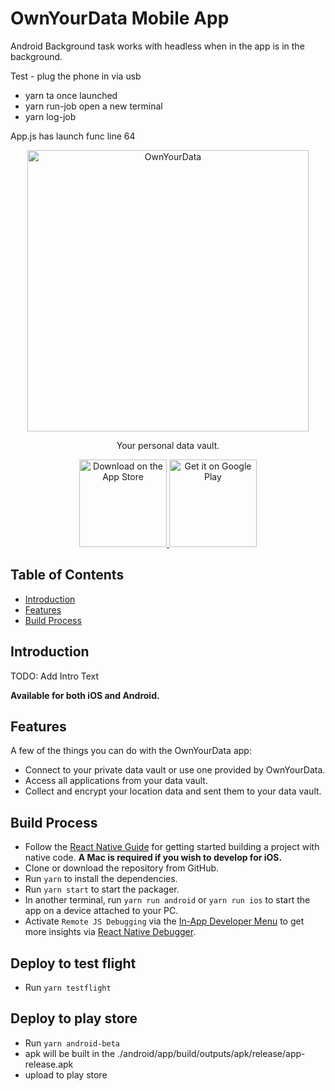 # OwnYourData Mobile App

Android
Background task works with headless when in the app is in the background.

Test - plug the phone in via usb
- yarn ta
once launched
- yarn run-job
open a new terminal
- yarn log-job


App.js has launch func line 64


<p align="center">
  <a href="https://www.ownyourdata.eu/">
    <img alt="OwnYourData" title="OwnYourData" src="https://i0.wp.com/www.ownyourdata.eu/wp-content/uploads/2016/06/Logo-%C2%A9-OwnYourData.jpg?ssl=1" width="450">
  </a>
</p>

<p align="center">
  Your personal data vault.
</p>

<p align="center">
  <a href="TODO: Link">
    <img alt="Download on the App Store" title="App Store" src="http://i.imgur.com/0n2zqHD.png" width="140">
  </a>

  <a href="TODO: Link">
    <img alt="Get it on Google Play" title="Google Play" src="http://i.imgur.com/mtGRPuM.png" width="140">
  </a>
</p>

## Table of Contents

- [Introduction](#introduction)
- [Features](#features)
- [Build Process](#build-process)

## Introduction

TODO: Add Intro Text

**Available for both iOS and Android.**

## Features

A few of the things you can do with the OwnYourData app:

* Connect to your private data vault or use one provided by OwnYourData.
* Access all applications from your data vault.
* Collect and encrypt your location data and sent them to your data vault.

## Build Process

- Follow the [React Native Guide](https://facebook.github.io/react-native/docs/getting-started.html) for getting started building a project with native code. **A Mac is required if you wish to develop for iOS.**
- Clone or download the repository from GitHub.
- Run `yarn` to install the dependencies.
- Run `yarn start` to start the packager.
- In another terminal, run `yarn run android` or `yarn run ios` to start the app on a device attached to your PC.
- Activate `Remote JS Debugging` via the [In-App Developer Menu](https://facebook.github.io/react-native/docs/debugging.html) to get more insights via [React Native Debugger](https://github.com/jhen0409/react-native-debugger).

## Deploy to test flight

- Run `yarn testflight`

## Deploy to play store

- Run `yarn android-beta`
- apk will be built in the ./android/app/build/outputs/apk/release/app-release.apk
- upload to play store
